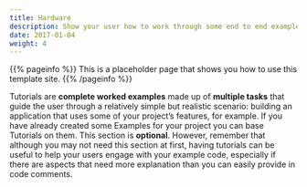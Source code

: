 ```yaml
---
title: Hardware
description: Show your user how to work through some end to end examples.
date: 2017-01-04
weight: 4
---
```


{{% pageinfo %}}
This is a placeholder page that shows you how to use this template site.
{{% /pageinfo %}}

Tutorials are **complete worked examples** made up of **multiple tasks** that guide the user through a relatively simple but realistic scenario: building an application that uses some of your project’s features, for example. If you have already created some Examples for your project you can base Tutorials on them. This section is **optional**. However, remember that although you may not need this section at first, having tutorials can be useful to help your users engage with your example code, especially if there are aspects that need more explanation than you can easily provide in code comments.

